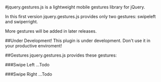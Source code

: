 #jquery.gestures.js
is a lightweight mobile gestures library for jQuery.

In this first version jquery.gestures.js provides only two gestures: swipeleft and swiperright.

More gestures will be added in later releases.

##Under Development!
This plugin is under development. Don't use it in your productive enviroment!

##Gestures
jquery.gestures.js provides these gestures:

###Swipe Left
...Todo

###Swipe Right
...Todo